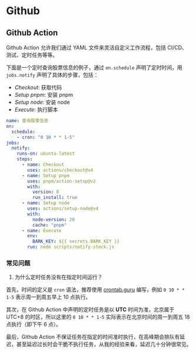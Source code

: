 # Github

## Github Action

Github Action 允许我们通过 YAML 文件来灵活自定义工作流程，包括 CI/CD、测试、定时任务等等。

下面是一个定时查询股票信息的例子，通过 `on.schedule` 声明了定时时间，用 `jobs.notify` 声明了具体的步骤，包括：

- *Checkout*: 获取代码
- *Setup pnpm*: 安装 pnpm
- *Setup node*: 安装 node
- *Execute*: 执行脚本

``` yaml
name: 查询股票信息
on:
  schedule:
    - cron: "0 10 * * 1-5"
jobs:
  notify:
    runs-on: ubuntu-latest
    steps:
      - name: Checkout
        uses: actions/checkout@v4
      - name: Setup pnpm
        uses: pnpm/action-setup@v2
        with:
          version: 8
          run_install: true
      - name: Setup node
        uses: actions/setup-node@v4
        with:
          node-version: 20
          cache: "pnpm"
      - name: Execute
        env:
          BARK_KEY: ${{ secrets.BARK_KEY }}
        run: node scripts/notify-stock.js
```

### 常见问题

1. 为什么定时任务没有在指定时间运行？

首先，时间的定义是 `cron` 语法，推荐使用 [crontab.guru](https://crontab.guru/#0_10_*_*_1-5) 编写，例如 `0 10 * * 1-5` 表示周一到周五早上 10 点执行。

其次，在 Github Action 中声明的定时任务是以 **UTC** 时间为准，北京属于 UTC+8 的时区，所以这里的 `0 10 * * 1-5` 实际表示在北京时间的周一到周五 18 点执行（即下午 6 点）。

最后，Github Action 不保证任务在指定的时间准时执行，在高峰期会排队有延迟，甚至延迟过长时会干脆不执行任务，从我的经验来看，延迟几十分钟很常见。